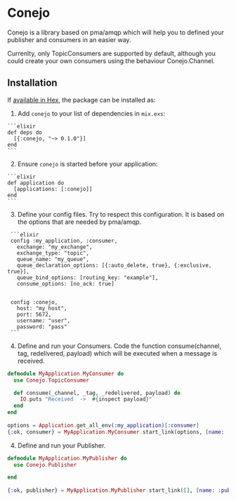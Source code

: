 # Conejo

Conejo is a library based on pma/amqp which will help you to defined your
publisher and consumers in an easier way.

Currenlty, only TopicConsumers are supported by default, although you could 
create your own consumers using the behaviour Conejo.Channel.

## Installation

If [available in Hex](https://hex.pm/docs/publish), the package can be installed as:

  1. Add `conejo` to your list of dependencies in `mix.exs`:

    ```elixir
    def deps do
      [{:conejo, "~> 0.1.0"}]
    end
    ```

  2. Ensure `conejo` is started before your application:

    ```elixir
    def application do
      [applications: [:conejo]]
    end
    ```
    
   3. Define your config files. Try to respect this configuration. It is based
   on the options that are needed by pma/amqp.
   
     ```elixir
     config :my_application, :consumer,
       exchange: "my_exchange",
       exchange_type: "topic",
       queue_name: "my_queue",
       queue_declaration_options: [{:auto_delete, true}, {:exclusive, true}],
       queue_bind_options: [routing_key: "example"],
       consume_options: [no_ack: true]


     config :conejo, 
       host: "my_host",
       port: 5672,
       username: "user",
       password: "pass"
     ```
   
   4. Define and run your Consumers. Code the function consume(channel, tag, redelivered, payload)
   which will be executed when a message is received.
     
  ```elixir
  defmodule MyApplication.MyConsumer do
    use Conejo.TopicConsumer

    def consume(_channel, _tag, _redelivered, payload) do
      IO.puts "Received  ->  #{inspect payload}"
    end
  end
     
  options = Application.get_all_env(:my_application)[:consumer] 
  {:ok, consumer} = MyApplication.MyConsumer.start_link(options, [name: :consumer])
  ```
  
   4. Define and run your Publisher.
     
  ```elixir
  defmodule MyApplication.MyPublisher do
    use Conejo.Publisher
  
  end
     
  {:ok, publisher} = MyApplication.MyPublisher.start_link([], [name: :publisher])
  ```
